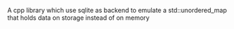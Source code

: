 A cpp library which use sqlite as backend to emulate a std::unordered_map that holds data on storage instead of on memory

